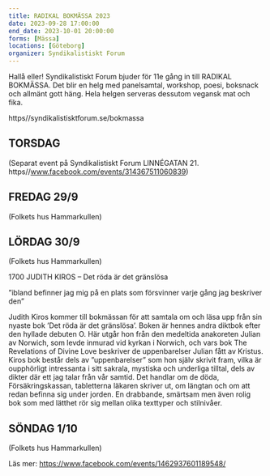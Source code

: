```yaml
---
title: RADIKAL BOKMÄSSA 2023
date: 2023-09-28 17:00:00
end_date: 2023-10-01 20:00:00
forms: [Mässa]
locations: [Göteborg]
organizer: Syndikalistiskt Forum
---
```

Hallå eller! Syndikalistiskt Forum bjuder för 11e gång in till RADIKAL BOKMÄSSA. Det blir en helg med panelsamtal, workshop, poesi, boksnack och allmänt gott häng. Hela helgen serveras dessutom vegansk mat och fika.

https//syndikalistisktforum.se/bokmassa

## TORSDAG

(Separat event på Syndikalistiskt Forum LINNÉGATAN 21. https//www.facebook.com/events/314367511060839)

## FREDAG 29/9

(Folkets hus Hammarkullen)

## LÖRDAG 30/9

(Folkets hus Hammarkullen)

1700 JUDITH KIROS – Det röda är det gränslösa

”ibland befinner jag mig på en plats som försvinner varje gång jag beskriver den”

Judith Kiros kommer till bokmässan för att samtala om och läsa upp från sin nyaste bok ’Det röda är det gränslösa’. Boken är hennes andra diktbok efter den hyllade debuten O. Här utgår hon från den medeltida anakoreten Julian av Norwich, som levde inmurad vid kyrkan i Norwich, och vars bok The Revelations of Divine Love beskriver de uppenbarelser Julian fått av Kristus. Kiros bok består dels av ”uppenbarelser” som hon själv skrivit fram, vilka är oupphörligt intressanta i sitt sakrala, mystiska och underliga tilltal, dels av dikter där ett jag talar från vår samtid. Det handlar om de döda, Försäkringskassan, tabletterna läkaren skriver ut, om längtan och om att redan befinna sig under jorden. En drabbande, smärtsam men även rolig bok som med lätthet rör sig mellan olika texttyper och stilnivåer.

## SÖNDAG 1/10

(Folkets hus Hammarkullen)

Läs mer: https://www.facebook.com/events/1462937601189548/
